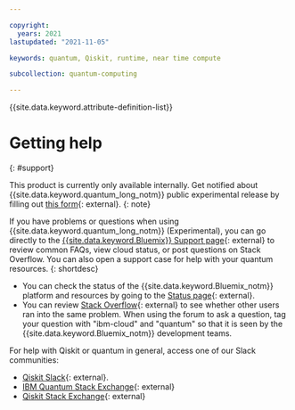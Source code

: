 ```yaml
---

copyright:
  years: 2021
lastupdated: "2021-11-05"

keywords: quantum, Qiskit, runtime, near time compute

subcollection: quantum-computing

---
```


{{site.data.keyword.attribute-definition-list}}

# Getting help
{: #support}

This product is currently only available internally.  Get notified about {{site.data.keyword.quantum_long_notm}} public experimental release by filling out [this form](https://airtable.com/shrRpebS4aD3XeDhA){: external}.
{: note}

If you have problems or questions when using {{site.data.keyword.quantum_long_notm}} (Experimental), you can go directly to the [{{site.data.keyword.Bluemix}} Support page](https://www.ibm.com/cloud/support){: external} to review common FAQs, view cloud status, or post questions on Stack Overflow. You can also open a support case for help with your quantum resources.
{: shortdesc}

* You can check the status of the {{site.data.keyword.Bluemix_notm}} platform and resources by going to the [Status page](https://cloud.ibm.com/status){: external}.
* You can review [Stack Overflow](https://stackoverflow.com/search?q=ibm-cloud){: external} to see whether other users ran into the same problem. When using the forum to ask a question, tag your question with "ibm-cloud" and "quantum" so that it is seen by the {{site.data.keyword.Bluemix_notm}} development teams.

For help with Qiskit or quantum in general, access one of our Slack communities:

- [Qiskit Slack](http://ibm.co/joinqiskitslack){: external}.
- [IBM Quantum Stack Exchange](https://quantumcomputing.stackexchange.com/questions/tagged/ibm-q-experience){: external}
- [Qiskit Stack Exchange](https://quantumcomputing.stackexchange.com/questions/tagged/qiskit){: external}
